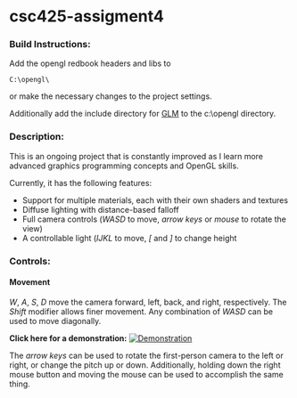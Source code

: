 csc425-assigment4
=================
### Build Instructions:

Add the opengl redbook headers and libs to
```
C:\opengl\
```
or make the necessary changes to the project settings.

Additionally add the include directory for [GLM](http://glm.g-truc.net/0.9.5/index.html) to the c:\opengl directory.

### Description:

This is an ongoing project that is constantly improved as I learn more advanced graphics programming concepts and OpenGL skills.

Currently, it has the following features:
* Support for multiple materials, each with their own shaders and textures
* Diffuse lighting with distance-based falloff
* Full camera controls (*WASD* to move, *arrow keys* or *mouse* to rotate the view)
* A controllable light (*IJKL* to move, *[* and *]* to change height

### Controls:
#### Movement
*W*, *A*, *S*, *D* move the camera forward, left, back, and right, respectively. The *Shift* modifier allows finer movement. Any combination of *WASD* can be used to move diagonally.

**Click here for a demonstration:**
[![Demonstration](http://thumbs.gfycat.com/DefiantDisfiguredGreathornedowl-poster.jpg)](http://gfycat.com/DefiantDisfiguredGreathornedowl)

The *arrow keys* can be used to rotate the first-person camera to the left or right, or change the pitch up or down. Additionally, holding down the right mouse button and moving the mouse can be used to accomplish the same thing.

